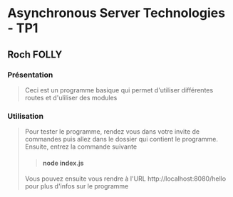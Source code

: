 # Asynchronous Server Technologies - TP1
## Roch FOLLY

### Présentation
>Ceci est un programme basique qui permet d'utiliser différentes routes et d'uliliser des modules
>
### Utilisation
>Pour tester le programme, rendez vous dans votre invite de commandes puis allez dans le dossier qui contient le programme. Ensuite,
>entrez la commande suivante
>
>> #### node index.js
>
> Vous pouvez ensuite vous rendre à l'URL http://localhost:8080/hello pour plus d'infos sur le programme

